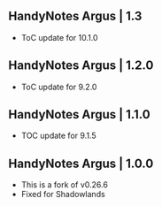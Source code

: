 HandyNotes Argus | 1.3
----------------------
- ToC update for 10.1.0

HandyNotes Argus | 1.2.0
------------------------
- ToC update for 9.2.0

HandyNotes Argus | 1.1.0
------------------------
- TOC update for 9.1.5

HandyNotes Argus | 1.0.0
------------------------
- This is a fork of v0.26.6
- Fixed for Shadowlands